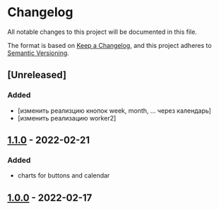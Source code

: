 # Changelog
All notable changes to this project will be documented in this file.

The format is based on [Keep a Changelog](https://keepachangelog.com/en/1.0.0/),
and this project adheres to [Semantic Versioning](https://semver.org/spec/v2.0.0.html).

## [Unreleased]

### Added
- [изменить реализцию кнопок week, month, ... через календарь]
- [изменить реализацию worker2]








## [1.1.0] - 2022-02-21

### Added
- charts for buttons and calendar



## [1.0.0] - 2022-02-17

[1.1.0]: https://github.com/IlyaMoroz92/DZ18/compare/1.0.0...1.1.0
[1.0.0]: https://github.com/IlyaMoroz92/DZ18/releases/tag/1.0.0
